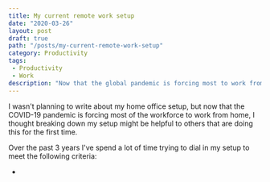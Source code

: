 ```yaml
---
title: My current remote work setup
date: "2020-03-26"
layout: post
draft: true
path: "/posts/my-current-remote-work-setup"
category: Productivity
tags:
 - Productivity
 - Work
description: "Now that the global pandemic is forcing most to work from home, I thought breaking down my home setup might be helpful to others."
---
```


<!--Now that the global pandemic is forcing most to work from home, I thought breaking down my home setup might be helpful to others.-->

I wasn't planning to write about my home office setup, but now that the COVID-19 pandemic is forcing most of the workforce to work from home, I thought breaking down my setup might be helpful to others that are doing this for the first time.

Over the past 3 years I've spend a lot of time trying to dial in my setup to meet the following criteria:

- 
